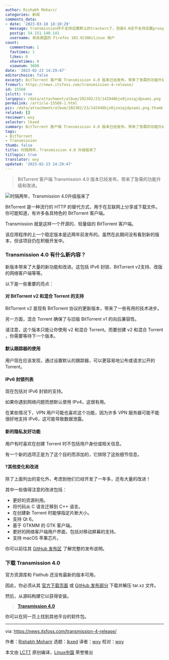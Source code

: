 ```yaml
---
author: Rishabh Moharir
categories: 新闻
comments_data:
- date: '2023-03-18 18:10:29'
  message: transmission终于支持设置默认的trackers了，但是4.0还不支持设置proxy，这对我来说是刚需
  postip: 54.151.148.141
  username: 来自美国的 Firefox 102.0|GNU/Linux 用户
count:
  commentnum: 1
  favtimes: 1
  likes: 0
  sharetimes: 0
  viewnum: 3608
date: '2023-02-23 14:29:47'
editorchoice: false
excerpt: BitTorrent 客户端 Transmission 4.0 版本已经发布，带来了急需的功能升级和改进。
fromurl: https://news.itsfoss.com/transmission-4-release/
id: 15568
islctt: true
largepic: /data/attachment/album/202302/23/142948bjo0jzoiqjdpxami.png
permalink: /article-15568-1.html
pic: /data/attachment/album/202302/23/142948bjo0jzoiqjdpxami.png.thumb.jpg
related: []
reviewer: wxy
selector: lkxed
summary: BitTorrent 客户端 Transmission 4.0 版本已经发布，带来了急需的功能升级和改进。
tags:
- BitTorrent
- Transmission
thumb: false
title: 时隔两年，Transmission 4.0 升级版来了
titlepic: true
translator: wxy
updated: '2023-02-23 14:29:47'
---
```



> 
> BitTorrent 客户端 Transmission 4.0 版本已经发布，带来了急需的功能升级和改进。
> 
> 
> 


![时隔两年，Transmission 4.0升级版来了](/data/attachment/album/202302/23/142948bjo0jzoiqjdpxami.png)


BitTorrent 是一种流行的 HTTP 的替代方式，用于在互联网上分享或下载文件。你可能知道，有许多各具特色的 BitTorrent 客户端。


Transmission 就是这样一个开源的、轻量级的 BitTorrent 客户端。


该应用程序的上一个稳定版本是近两年前发布的。虽然在此期间没有看到新的版本，但该项目仍在积极开发中。


### Transmission 4.0 有什么新内容？


新版本带来了大量的新功能和改进。这包括 IPv6 封锁、BitTorrent v2支持、改版的网络客户端等等。


以下是一些重要的亮点：


#### 对 BitTorrent v2 和混合 Torrent 的支持


BitTorrent v2 是现有 BitTorrent 协议的更新版本，带来了一些有用的技术进步。


另一方面，混合 Torrent 确保了与旧版 BitTorrent v1 的向后兼容性。


请注意，这个版本只能让你使用 v2 和混合 Torrent。而要创建 v2 和混合 Torrent ，你需要等待下一个版本。


#### 默认跟踪器的使用


用户现在应该发现，通过设置默认的跟踪器，可以更容易地公布或请求公开的 Torrent。


#### IPv6 封锁列表


现在包括对 IPv6 封锁的支持。


如果你遇到网络问题而想默认使用 IPv4，这很有用。


在某些情况下，VPN 用户可能也喜欢这个功能，因为许多 VPN 服务器可能不能很好地支持 IPv6，这可能导致数据泄露。


#### 新的隐私友好功能


用户有时喜欢在创建 Torrent 时不包括用户身份或相关信息。


有一个新的选项正是为了这个目的而添加的，它排除了这些细节信息。


#### ?️其他变化和改进


除了上面列出的变化外，考虑到他们已经开发了一年多，还有大量的改进！


其中一些值得注意的改进包括：


* 更好的资源利用。
* 将代码从 C 语言迁移到 C++ 语言。
* 在创建新 Torrent 时能够指定片断大小。
* 支持 Qt 6。
* 基于 GTKMM 的 GTK 客户端。
* 更好的网络客户端用户界面，包括对移动屏幕的支持。
* 支持 macOS 苹果芯片。


你可以前往其 [GitHub 发布区](https://github.com/transmission/transmission/releases/tag/4.0.0) 了解完整的发布说明。


### 下载 Transmission 4.0


官方资源库和 Flathub 还没有最新的版本可用。


因此，你必须从其 [官方下载页面](https://transmissionbt.com/download) 或 [GitHub 发布部分](https://github.com/transmission/transmission/releases/tag/4.0.0) 下载并解压 tar.xz 文件。


然后，从源码构建它以获得安装。



> 
> **[Transmission 4.0](https://transmissionbt.com/download)**
> 
> 
> 


你可以在同一页上找到其他平台的软件包。




---


via: <https://news.itsfoss.com/transmission-4-release/>


作者：[Rishabh Moharir](https://news.itsfoss.com/author/rishabh/) 选题：[lkxed](https://github.com/lkxed/) 译者：[wxy](https://github.com/wxy) 校对：[wxy](https://github.com/wxy)


本文由 [LCTT](https://github.com/LCTT/TranslateProject) 原创编译，[Linux中国](https://linux.cn/) 荣誉推出
